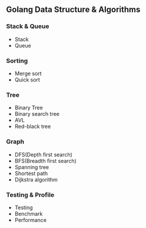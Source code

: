 ## Golang Data Structure & Algorithms
### Stack & Queue
 * Stack
 * Queue
### Sorting
 * Merge sort
 * Quick sort
### Tree
 * Binary Tree
 * Binary search tree
 * AVL
 * Red-black tree
### Graph
 * DFS(Depth first search)
 * BFS(Breadth first search)
 * Spanning tree
 * Shortest path
 * Dijkstra algorithm
### Testing & Profile
 * Testing
 * Benchmark
 * Performance
